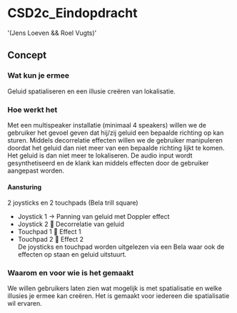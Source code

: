 # CSD2c_Eindopdracht

'(Jens Loeven && Roel Vugts)'

## Concept
### Wat kun je ermee
Geluid spatialiseren en een illusie creëren van lokalisatie.

### Hoe werkt het
Met een multispeaker installatie (minimaal 4 speakers) willen we de gebruiker het gevoel geven dat hij/zij geluid een bepaalde richting op kan sturen. Middels decorrelatie effecten willen we de gebruiker manipuleren doordat het geluid dan niet meer van een bepaalde richting lijkt te komen. Het geluid is dan niet meer te lokaliseren. 
De audio input wordt gesynthetiseerd en de klank kan middels effecten door de gebruiker aangepast worden.

#### Aansturing
2 joysticks en 2 touchpads (Bela trill square) <br>
* Joystick 1 -> Panning van geluid met Doppler effect <br>
* Joystick 2  Decorrelatie van geluid <br>
* Touchpad 1  Effect 1 <br>
* Touchpad 2  Effect 2 <br>
De joysticks en touchpad worden uitgelezen via een Bela waar ook de effecten op staan en geluid uitstuurt.

### Waarom en voor wie is het gemaakt
We willen gebruikers laten zien wat mogelijk is met spatialisatie en welke illusies je ermee kan creëren. Het is gemaakt voor iedereen die spatialisatie wil ervaren.
